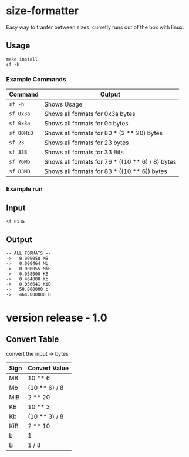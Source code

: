# size-formatter

Easy way to tranfer between sizes.
curretly runs out of the box with linux. 

## Usage

```
make install
sf -h
```

### Example Commands

Command     | Output
----------- | ----------
`sf -h`     | Shows Usage
`sf 0x3a`   | Shows all formats for 0x3a bytes
`sf 0x3a`   | Shows all formats for 0c bytes
`sf 80MiB`  | Shows all formats for 80 * (2 ** 20) bytes
`sf 23`     | Shows all formats for 23 bytes
`sf 33B`    | Shows all formats for 33 Bits
`sf 76Mb`   | Shows all formats for 76 * ((10 ** 6) / 8) bytes
`sf 83MB`   | Shows all formats for 83 * ((10 ** 6)) bytes

### Example run
## Input
`sf 0x3a`

## Output
```
-- ALL FORMATS --
->   0.000058 MB
->   0.000464 Mb
->   0.000055 MiB
->   0.058000 KB
->   0.464000 Kb
->   0.056641 KiB
->   58.000000 b
->   464.000000 B
```

# version release - 1.0
## Convert Table
convert the input -> bytes

Sign        | Convert Value
----------- | ---------------
MB          | 10 ** 6
Mb          | (10 ** 6) / 8
MiB         | 2 ** 20
KB          | 10 ** 3
Kb          | (10 ** 3) / 8
KiB         | 2 ** 10
b           | 1
B           | 1 / 8
